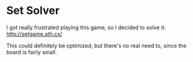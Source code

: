 # Set Solver

I got really frustrated playing this game, so I decided to solve it: http://setgame.ath.cx/

This could definitely be optimized, but there's no real need to, since the board is fairly small.
